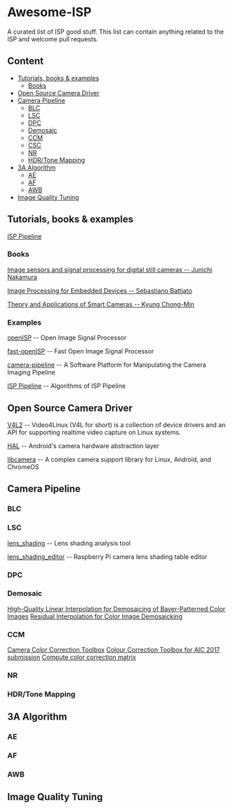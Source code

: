 # Awesome-ISP
A curated list of ISP good stuff. This list can contain anything related to the ISP and welcome pull requests.

## Content
- [Tutorials, books & examples](#tutorials--books---examples)
  * [Books](#books) 
- [Open Source Camera Driver](#open-source-camera-driver)
- [Camera Pipeline](#camera-pipeline)
  * [BLC](#blc)
  * [LSC](#lsc)
  * [DPC](#dpc)
  * [Demosaic](#demosaic)
  * [CCM](#ccm)
  * [CSC](#csc)
  * [NR](#nr)
  * [HDR/Tone Mapping](#hdr-tone-mapping)
- [3A Algorithm](#3a-algorithm)
  * [AE](#ae)
  * [AF](#af)
  * [AWB](#awb)
- [Image Quality Tuning](#image-quality-tuning)

## Tutorials, books & examples
[ISP Pipeline](https://gitee.com/wtzhu13/ISPAlgorithmStudy)
### Books
[Image sensors and signal processing for digital still cameras -- Junichi Nakamura](https://last.hit.bme.hu/download/firtha/video/Sensors/Junichi%20Nakamura%20Image%20sensors%20and%20signal%20processing%20for%20digital%20still%20cameras%20%202006.pdf)

[Image Processing for Embedded Devices -- Sebastiano Battiato](https://books.google.com/books/about/Image_Processing_for_Embedded_Devices.html?id=K5aOhnvGJToC)

[Theory and Applications of Smart Cameras -- Kyung Chong-Min](https://www.springer.com/gp/book/9789401799867)
### Examples
[openISP](https://github.com/cruxopen/openISP) -- Open Image Signal Processor

[fast-openISP](https://github.com/QiuJueqin/fast-openISP) -- Fast Open Image Signal Processor

[camera-pipeline](https://karaimer.github.io/camera-pipeline/) -- A Software Platform for Manipulating the Camera Imaging Pipeline

[ISP Pipeline](https://gitee.com/wtzhu13/ISPAlgorithmStudy) -- Algorithms of ISP Pipeline
## Open Source Camera Driver
[V4L2](https://www.kernel.org/doc/html/v4.9/media/uapi/v4l/v4l2.html) -- Video4Linux (V4L for short) is a collection of device drivers and an API for supporting realtime video capture on Linux systems.

[HAL](https://source.android.com/devices/camera) -- Android's camera hardware abstraction layer

[libcamera](https://github.com/kbingham/libcamera) -- A complex camera support library for Linux, Android, and ChromeOS
## Camera Pipeline
### BLC
### LSC
[lens_shading](https://github.com/6by9/lens_shading) -- Lens shading analysis tool

[lens_shading_editor](https://github.com/dridri/lens_shading_editor) -- Raspberry Pi camera lens shading table editor
### DPC
### Demosaic
[High-Quality Linear Interpolation for Demosaicing of Bayer-Patterned Color Images](https://www.microsoft.com/en-us/research/publication/high-quality-linear-interpolation-for-demosaicing-of-bayer-patterned-color-images/)
[Residual Interpolation for Color Image Demosaicking](https://www.site.uottawa.ca/~edubois/CFA/)
### CCM
[Camera Color Correction Toolbox](https://github.com/QiuJueqin/color-correction-toolbox)
[Colour Correction Toolbox for AIC 2017 submission](https://github.com/fangfufu/Colour_Correction_Toolbox)
[Compute color correction matrix](https://github.com/lighttransport/colorcorrectionmatrix)
### NR
### HDR/Tone Mapping
## 3A Algorithm
### AE
### AF
### AWB
## Image Quality Tuning
